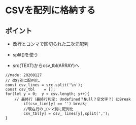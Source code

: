 # CSVを配列に格納する
## ポイント
- 改行とコンマで区切られた二次元配列
- split()を使う

- src(TEXT)からcsv_tbl(ARRAY)へ
```
//made: 20200127
// 改行別に配列化。
const csv_lines = src.split('\n');
const csv_tbl    = [];
for(let y = 0;  y < csv.length; y++){
    // 最終行（最終行判定: Undefined？Null？空文字？）にBreak
		if(csv_line[y] == '') break;
		//現在行のコンマ別に配列化
		csv_tbl[y] = csv_ lines[y],split(',');
}
```
		
		
		

